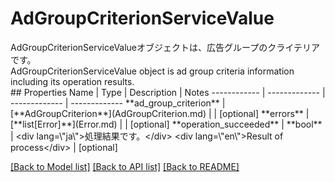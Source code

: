 # AdGroupCriterionServiceValue

<div lang=\"ja\">AdGroupCriterionServiceValueオブジェクトは、広告グループのクライテリアです。</div> <div lang=\"en\">AdGroupCriterionServiceValue object is ad group criteria information including its operation results.</div> 
## Properties
Name | Type | Description | Notes
------------ | ------------- | ------------- | -------------
**ad_group_criterion** | [**AdGroupCriterion**](AdGroupCriterion.md) |  | [optional] 
**errors** | [**list[Error]**](Error.md) |  | [optional] 
**operation_succeeded** | **bool** | &lt;div lang&#x3D;\&quot;ja\&quot;&gt;処理結果です。&lt;/div&gt; &lt;div lang&#x3D;\&quot;en\&quot;&gt;Result of process&lt;/div&gt;  | [optional] 

[[Back to Model list]](../README.md#documentation-for-models) [[Back to API list]](../README.md#documentation-for-api-endpoints) [[Back to README]](../README.md)


